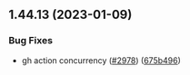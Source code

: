 ## 1.44.13 (2023-01-09)


### Bug Fixes

* gh action concurrency ([#2978](https://github.com/EddieHubCommunity/LinkFree/issues/2978)) ([675b496](https://github.com/EddieHubCommunity/LinkFree/commit/675b4968d52ce71b53fe9a6057f26c1706b8513d))



